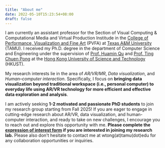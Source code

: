 ```yaml
---
title: "About me"
date: 2022-05-10T15:23:54+08:00
draft: false
---
```


I am currently an assistant professor for the Section of Visual Computing & Computational Media and Virtual Production Institude in the [College of Performance, Visualization and Fine Art](https://pvfa.tamu.edu/) (PVFA) at [Texas A&M University](https://www.tamu.edu/index.html) (TAMU). I received my Ph.D. degree in the department of Computer Science and Engineering under the supervision of [Prof. Huamin Qu](http://huamin.org) and [Prof. Ting Chuen Pong](https://seng.hkust.edu.hk/about/people/faculty/ting-chuen-pong) at the [Hong Kong University of Science and Technology](https://www.ust.hk) (HKUST). 
<!-- I have visited [Dr. Yalong Yang](https://vis.yalongyang.com/) at [Virginia Tech](https://www.vt.edu/) during summer 2022.  -->
<!-- I successfully defended my thesis titled *"Towards Effective Data Visualization by Fusing Immersive Technology with Traditional Workflow"* on August 18, 2023. -->

My research interests lie in the area of *AR/VR/MR*, *Data visualization*, and *Human–computer interaction*. Specifically, I focus on **bringing data visualization beyond traditional workspace (i.e., personal computer) to everyday life using AR/VR technology for more efficient and effective data exploration and analysis**.

I am actively seeking **1-2 motivated and passionate PhD students** to join my research group starting from Fall 2025! If you are eager to engage in cutting-edge research about AR/VR, data visualization, and human-computer interaction, and ready to take on new challenges, I encourage you to reach out and explore this opportunity with me. **Please complete the [expression of interest form](https://forms.gle/z3ynVaXrZtsHTVqx8) if you are interested in joining my research lab.**
Please also don't hesitate to contact me at wtong(at)tamu(dot)edu for any collaboration opportunities or inquiries.